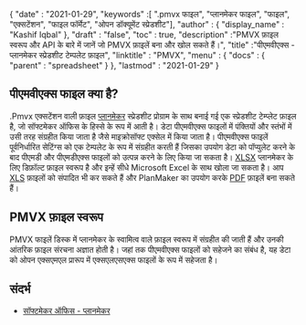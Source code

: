 {
  "date" : "2021-01-29",
  "keywords" :[ ".pmvx फाइल", "प्लानमेकर फाइल", "फाइल", "एक्सटेंशन", "फाइल फॉर्मेट", "ओपन डॉक्यूमेंट स्प्रेडशीट"],
  "author" : {
    "display_name" : "Kashif Iqbal"
},
  "draft" : "false",
  "toc" : true,
  "description" :"PMVX फ़ाइल स्वरूप और API के बारे में जानें जो PMVX फ़ाइलें बना और खोल सकते हैं।",
  "title" :"पीएमवीएक्स - प्लानमेकर स्प्रेडशीट टेम्पलेट फ़ाइल",
  "linktitle" : "PMVX",
  "menu" : {
    "docs" : {
      "parent" : "spreadsheet"
}
},
  "lastmod" : "2021-01-29"
}

## पीएमवीएक्स फाइल क्या है?

.Pmvx एक्सटेंशन वाली फ़ाइल [प्लानमेकर](https://www.softmaker.de/softmaker-office-planmaker) स्प्रेडशीट प्रोग्राम के साथ बनाई गई एक स्प्रेडशीट टेम्प्लेट फ़ाइल है, जो सॉफ्टमेकर ऑफिस के हिस्से के रूप में आती है। डेटा पीएमवीएक्स फाइलों में पंक्तियों और स्तंभों में उसी तरह संग्रहीत किया जाता है जैसे माइक्रोसॉफ्ट एक्सेल में किया जाता है। पीएमवीएक्स फाइलें पूर्वनिर्धारित सेटिंग्स को एक टेम्पलेट के रूप में संग्रहीत करती हैं जिसका उपयोग डेटा को पॉप्युलेट करने के बाद पीएमडी और पीएमडीएक्स फाइलों को उत्पन्न करने के लिए किया जा सकता है। [XLSX](/hi/spreadsheet/xlsx/) प्लानमेकर के लिए डिफ़ॉल्ट फ़ाइल स्वरूप है और इन्हें सीधे Microsoft Excel के साथ खोला जा सकता है। आप [XLS](/hi/spreadsheet/xls/) फ़ाइलों को संपादित भी कर सकते हैं और PlanMaker का उपयोग करके [PDF](/hi/pdf/) फ़ाइलें बना सकते हैं।

## PMVX फ़ाइल स्वरूप

PMVX फाइलें डिस्क में प्लानमेकर के स्वामित्व वाले फ़ाइल स्वरूप में संग्रहीत की जाती हैं और उनकी आंतरिक फ़ाइल संरचना अज्ञात होती है। जहां तक पीएमवीएक्स फाइलों को सहेजने का संबंध है, यह डेटा को ओपन एक्सएमएल प्रारूप में एक्सएलएसएक्स फाइलों के रूप में सहेजता है।

## संदर्भ ##

* [सॉफ्टमेकर ऑफिस - प्लानमेकर](https://www.softmaker.de/softmaker-office-planmaker)

